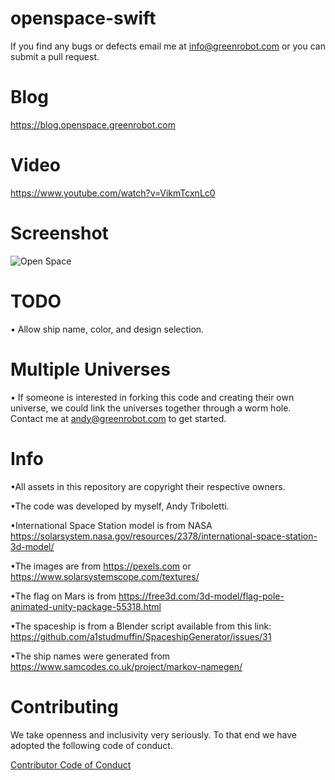 # openspace-swift

If you find any bugs or defects email me at info@greenrobot.com or you can submit a pull request.

# Blog
https://blog.openspace.greenrobot.com


# Video
https://www.youtube.com/watch?v=VikmTcxnLc0

# Screenshot
![Open Space](https://i.imgur.com/8ERjHc9.png)

# TODO
• Allow ship name, color, and design selection.

# Multiple Universes
• If someone is interested in forking this code and creating their own universe, we could link the universes together through a worm hole. Contact me at andy@greenrobot.com to get started.

# Info
•All assets in this repository are copyright their respective owners.

•The code was developed by myself, Andy Triboletti.

•International Space Station model is from NASA
https://solarsystem.nasa.gov/resources/2378/international-space-station-3d-model/

•The images are from https://pexels.com or https://www.solarsystemscope.com/textures/

•The flag on Mars is from https://free3d.com/3d-model/flag-pole-animated-unity-package-55318.html

•The spaceship is from a Blender script available from this link: https://github.com/a1studmuffin/SpaceshipGenerator/issues/31

•The ship names were generated from https://www.samcodes.co.uk/project/markov-namegen/

# Contributing

We take openness and inclusivity very seriously. To that end we have adopted the following code of conduct.

[Contributor Code of Conduct](CODE_OF_CONDUCT.md)
